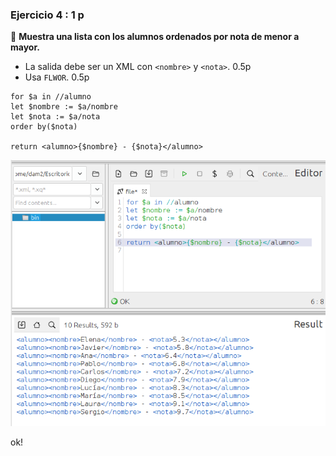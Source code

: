 ### **Ejercicio 4** : 1 p 
📌 **Muestra una lista con los alumnos ordenados por nota de menor a mayor.**  
- La salida debe ser un XML con `<nombre>` y `<nota>`. 0.5p  
- Usa `FLWOR`. 0.5p  

```
for $a in //alumno
let $nombre := $a/nombre
let $nota := $a/nota
order by($nota)

return <alumno>{$nombre} - {$nota}</alumno>
```
![alt text](capturas/4.png)

ok!
